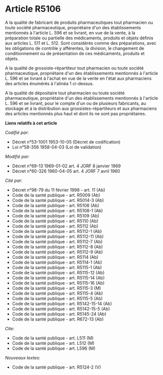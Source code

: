 # Article R5106

A la qualité de fabricant de produits pharmaceutiques tout pharmacien ou toute société pharmaceutique, propriétaire d'un des
établissements mentionnés à l'article L. 596 et se livrant, en vue de la vente, à la préparation totale ou partielle des
médicaments, produits et objets définis aux articles L. 511 et L. 512. Sont considérés comme des préparations, avec les
obligations de contrôle y afférentes, la division, le changement de conditionnement ou de présentation de ces médicaments,
produits et objets.

A la qualité de grossiste-répartiteur tout pharmacien ou toute société pharmaceutique, propriétaire d'un des établissements
mentionnés à l'article L. 596 et se livrant à l'achat en vue de la vente en l'état aux pharmaciens des articles énumérés à
l'alinéa 1 ci-dessus.

A la qualité de dépositaire tout pharmacien ou toute société pharmaceutique, propriétaire d'un des établissements mentionnés
à l'article L. 596 et se livrant, pour le compte d'un ou de plusieurs fabricants, au stockage et à la distribution aux
grossistes-répartiteurs et aux pharmaciens des articles mentionnés plus haut et dont ils ne sont pas propriétaires.

**Liens relatifs à cet article**

_Codifié par_:

  - Décret n°53-1001 1953-10-05 (Décret de codification)
  - Loi n°58-356 1958-04-03 (Loi de validation)

_Modifié par_:

  - Décret n°69-13 1969-01-02 art. 4 JORF 8 janvier 1969
  - Décret n°60-326 1960-04-05 art. 4 JORF 7 avril 1960

_Cité par_:

  - Décret n°98-79 du 11 février 1998 - art. 11 (Ab)
  - Code de la santé publique - art. R5009 (Ab)
  - Code de la santé publique - art. R5014-3 (Ab)
  - Code de la santé publique - art. R5108 (Ab)
  - Code de la santé publique - art. R5108-1 (Ab)
  - Code de la santé publique - art. R5109 (Ab)
  - Code de la santé publique - art. R5110 (Ab)
  - Code de la santé publique - art. R5112 (Ab)
  - Code de la santé publique - art. R5112-1 (Ab)
  - Code de la santé publique - art. R5112-11 (Ab)
  - Code de la santé publique - art. R5112-7 (Ab)
  - Code de la santé publique - art. R5112-8 (Ab)
  - Code de la santé publique - art. R5112-9 (Ab)
  - Code de la santé publique - art. R5114 (Ab)
  - Code de la santé publique - art. R5114-1 (Ab)
  - Code de la santé publique - art. R5115-1 (Ab)
  - Code de la santé publique - art. R5115-12 (Ab)
  - Code de la santé publique - art. R5115-14 (Ab)
  - Code de la santé publique - art. R5115-16 (Ab)
  - Code de la santé publique - art. R5115-3 (M)
  - Code de la santé publique - art. R5115-4 (Ab)
  - Code de la santé publique - art. R5115-5 (Ab)
  - Code de la santé publique - art. R5142-15-14 (Ab)
  - Code de la santé publique - art. R5142-15-5 (Ab)
  - Code de la santé publique - art. R5145-24 (Ab)
  - Code de la santé publique - art. R672-13 (Ab)

_Cite_:

  - Code de la santé publique - art. L511 (M)
  - Code de la santé publique - art. L512 (M)
  - Code de la santé publique - art. L596 (M)

_Nouveaux textes_:

  - Code de la santé publique - art. R5124-2 (V)
